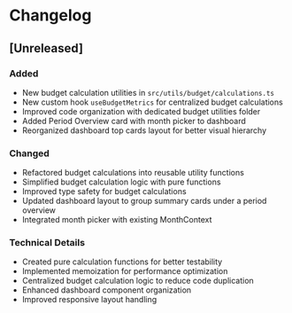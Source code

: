 # Changelog

## [Unreleased]

### Added
- New budget calculation utilities in `src/utils/budget/calculations.ts`
- New custom hook `useBudgetMetrics` for centralized budget calculations
- Improved code organization with dedicated budget utilities folder
- Added Period Overview card with month picker to dashboard
- Reorganized dashboard top cards layout for better visual hierarchy

### Changed
- Refactored budget calculations into reusable utility functions
- Simplified budget calculation logic with pure functions
- Improved type safety for budget calculations
- Updated dashboard layout to group summary cards under a period overview
- Integrated month picker with existing MonthContext

### Technical Details
- Created pure calculation functions for better testability
- Implemented memoization for performance optimization
- Centralized budget calculation logic to reduce code duplication
- Enhanced dashboard component organization
- Improved responsive layout handling